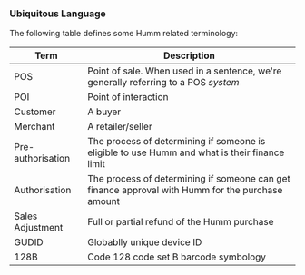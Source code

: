<h3>Ubiquitous Language</h3>

The following table defines some Humm related terminology:

Term | Description
----------|----------
POS | Point of sale. When used in a sentence, we're generally referring to a POS *system*
POI | Point of interaction
Customer | A buyer
Merchant | A retailer/seller
Pre-authorisation | The process of determining if someone is eligible to use Humm and what is their finance limit
Authorisation | The process of determining if someone can get finance approval with Humm for the purchase amount
Sales Adjustment | Full or partial refund of the Humm purchase
GUDID | Globablly unique device ID
128B | Code 128 code set B barcode symbology
